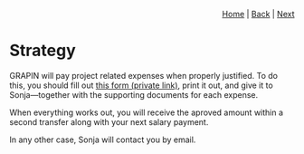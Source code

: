 <p align="right">
<a href="README.md">Home</a> | <a href="projects.md">Back</a> | <a href="tools.md">Next</a>
</p>

# Strategy

GRAPIN will pay project related expenses when properly justified. To do this, you should fill out [this form (private link)](https://storage.grapin.ch/index.php/f/222253), print it out, and give it to Sonja—together with the supporting documents for each expense.

When everything works out, you will receive the aproved amount within a second transfer along with your next salary payment. 

In any other case, Sonja will contact you by email.